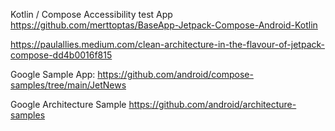 Kotlin / Compose Accessibility test App
https://github.com/merttoptas/BaseApp-Jetpack-Compose-Android-Kotlin

https://paulallies.medium.com/clean-architecture-in-the-flavour-of-jetpack-compose-dd4b0016f815

Google Sample App: https://github.com/android/compose-samples/tree/main/JetNews

Google Architecture Sample https://github.com/android/architecture-samples
